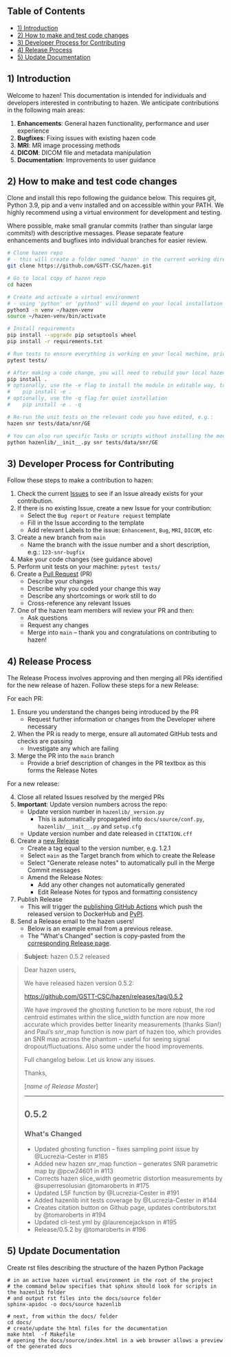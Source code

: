 ## Table of Contents
- [1) Introduction](#1-introduction)
- [2) How to make and test code changes](#2-how-to-make-and-test-code-changes)
- [3) Developer Process for Contributing](#3-developer-process-for-contributing)
- [4) Release Process](#4-release-process)
- [5) Update Documentation](#5-update-documentation)


## 1) Introduction

Welcome to hazen! This documentation is intended for individuals and developers interested in contributing to hazen. We 
anticipate contributions in the following main areas:

1. **Enhancements**: General hazen functionality, performance and user experience
2. **Bugfixes**: Fixing issues with existing hazen code
3. **MRI**: MR image processing methods
4. **DICOM**: DICOM file and metadata manipulation
5. **Documentation**: Improvements to user guidance

## 2) How to make and test code changes

Clone and install this repo following the guidance below. This requires git, Python 3.9, pip and a venv installed and on
accessible within your PATH. We highly recommend using a virtual environment for development and testing.

Where possible, make small granular commits (rather than singular large commits!) with descriptive messages. Please 
separate feature enhancements and bugfixes into individual branches for easier review.

```bash
# Clone hazen repo
# - this will create a folder named 'hazen' in the current working directory
git clone https://github.com/GSTT-CSC/hazen.git

# Go to local copy of hazen repo
cd hazen

# Create and activate a virtual environment
# - using 'python' or 'python3' will depend on your local installation of Python
python3 -m venv ~/hazen-venv
source ~/hazen-venv/bin/activate

# Install requirements
pip install --upgrade pip setuptools wheel
pip install -r requirements.txt

# Run tests to ensure everything is working on your local machine, prior to development
pytest tests/

# After making a code change, you will need to rebuild your local hazen install
pip install .
# optionally, use the -e flag to install the module in editable way, to avoid having to reinstall after each change
#    pip install -e .
# optionally, use the -q flag for quiet installation
#    pip install -e . -q

# Re-run the unit tests on the relevant code you have edited, e.g.:
hazen snr tests/data/snr/GE

# You can also run specific Tasks or scripts without installing the module by directly executing the local file, e.g.:
python hazenlib/__init__.py snr tests/data/snr/GE
```

## 3) Developer Process for Contributing

Follow these steps to make a contribution to hazen:

1. Check the current [Issues](https://github.com/GSTT-CSC/hazen/issues) to see if an Issue already exists for your 
contribution.
2. If there is no existing Issue, create a new Issue for your contribution:
   - Select the `Bug report` or `Feature request` template
   - Fill in the Issue according to the template
   - Add relevant Labels to the issue: `Enhancement`, `Bug`, `MRI`, `DICOM`, etc
3. Create a new branch from `main`
   - Name the branch with the issue number and a short description, e.g.: `123-snr-bugfix`
4. Make your code changes (see guidance above)
5. Perform unit tests on your machine: `pytest tests/`
6. Create a [Pull Request](https://github.com/GSTT-CSC/hazen/pulls) (PR)
   - Describe your changes
   - Describe why you coded your change this way
   - Describe any shortcomings or work still to do
   - Cross-reference any relevant Issues
7. One of the hazen team members will review your PR and then:
   - Ask questions
   - Request any changes
   - Merge into `main` – thank you and congratulations on contributing to hazen!


## 4) Release Process

The Release Process involves approving and then merging all PRs identified for the new release of hazen. 
Follow these steps for a new Release:

For each PR:
1. Ensure you understand the changes being introduced by the PR
   - Request further information or changes from the Developer where necessary 
2. When the PR is ready to merge, ensure all automated GitHub tests and checks are passing
   - Investigate any which are failing
3. Merge the PR into the `main` branch
   - Provide a brief description of changes in the PR textbox as this forms the Release Notes 

For a new release: <br>

4. Close all related Issues resolved by the merged PRs
5. **Important**: Update version numbers across the repo:
   - Update version number in `hazenlib/_version.py`
     - This is automatically propagated into `docs/source/conf.py`, `hazenlib/__init__.py` and `setup.cfg`
   - Update version number and date released in `CITATION.cff`
6. Create a [new Release](https://github.com/GSTT-CSC/hazen/releases)
   - Create a tag equal to the version number, e.g. 1.2.1
   - Select `main` as the Target branch from which to create the Release
   - Select "Generate release notes" to automatically pull in the Merge Commit messages
   - Amend the Release Notes:
     - Add any other changes not automatically generated
     - Edit Release Notes for typos and formatting consistency
7. Publish Release
   - This will trigger the [publishing GitHub Actions](https://github.com/GSTT-CSC/hazen/tree/main/.github/workflows) 
   which push the released version to DockerHub and [PyPI](https://pypi.org/project/hazen/).
8. Send a Release email to the hazen users!
   - Below is an example email from a previous release. 
   - The "What's Changed" section is copy-pasted from the 
   [corresponding Release page](https://github.com/GSTT-CSC/hazen/releases/tag/0.5.2).

> **Subject:** hazen 0.5.2 released
   
> Dear hazen users,
> 
> We have released hazen version 0.5.2: 
>
> https://github.com/GSTT-CSC/hazen/releases/tag/0.5.2
>
> We have improved the ghosting function to be more robust, the rod centroid estimates within the 
> slice_width function are now more accurate which provides better linearity measurements (thanks Sian!) and Paul’s 
> snr_map function is now part of hazen too, which provides an SNR map across the phantom – useful for seeing 
> signal dropout/fluctuations. Also some under the hood improvements.
>
> Full changelog below. Let us know any issues.
> 
> Thanks,
> 
> [_name of Release Master_]
>
> ---
> ## 0.5.2
> ### What's Changed
> - Updated ghosting function – fixes sampling point issue by @Lucrezia-Cester in #185
> - Added new hazen snr_map function – generates SNR parametric map by @pcw24601 in #113
> - Corrects hazen slice_width geometric distortion measurements by @superresolusian @tomaroberts in #175
> - Updated LSF function by @Lucrezia-Cester in #191
> - Added hazenlib init tests coverage by @Lucrezia-Cester in #144
> - Creates citation button on Github page, updates contributors.txt by @tomaroberts in #194
> - Updated cli-test.yml by @laurencejackson in #195
> - Release/0.5.2 by @tomaroberts in #196

## 5) Update Documentation

Create rst files describing the structure of the hazen Python Package
```
# in an active hazen virtual environment in the root of the project
# the command below specifies that sphinx should look for scripts in the hazenlib folder
# and output rst files into the docs/source folder
sphinx-apidoc -o docs/source hazenlib

# next, from within the docs/ folder
cd docs/
# create/update the html files for the documentation
make html  -f Makefile
# opening the docs/source/index.html in a web browser allows a preview of the generated docs
```